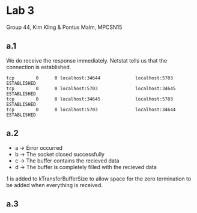 # Lab 3
Group 44, Kim Kling & Pontus Malm, MPCSN15

## a.1
We do receive the response immediately. Netstat tells us that the connection is established.

```
tcp        0      0 localhost:34644             localhost:5703              ESTABLISHED 
tcp        0      0 localhost:5703              localhost:34645             ESTABLISHED 
tcp        0      0 localhost:34645             localhost:5703              ESTABLISHED 
tcp        0      0 localhost:5703              localhost:34644             ESTABLISHED
```

## a.2

* a -> Error occurred
* b -> The socket closed successfully
* c -> The buffer contains the recieved data
* d -> The buffer is completely filled with the recieved data

1 is added to kTransferBufferSize to allow space for the zero termination to be added when everything is received.

## a.3
